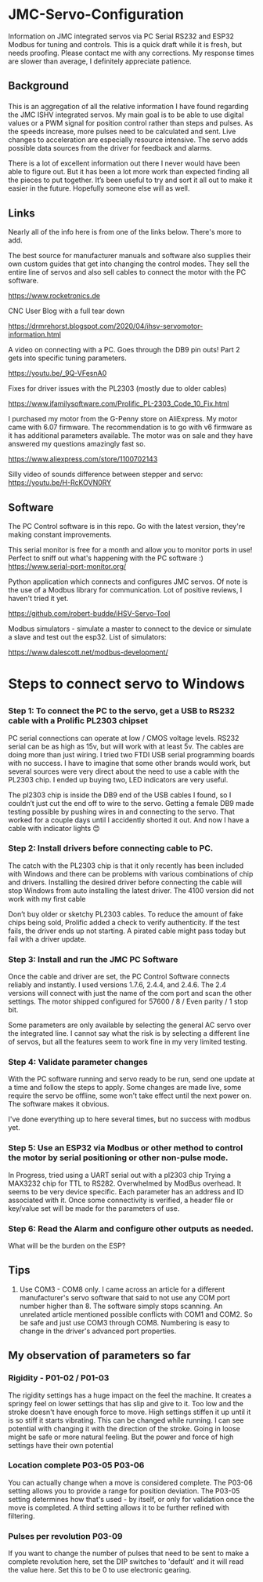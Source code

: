 
# JMC-Servo-Configuration
Information on JMC integrated servos via PC Serial RS232 and ESP32 Modbus for tuning and controls. This is a quick draft while it is fresh, but needs proofing. Please contact me with any corrections. My response times are slower than average, I definitely appreciate patience. 

## Background <p>
This is an aggregation of all the relative information I have found regarding the JMC ISHV integrated servos. My main goal is to be able to use digital values or a PWM signal for position control rather than steps and pulses. As the speeds increase, more pulses need to be calculated and sent. Live changes to acceleration are especially resource intensive. The servo adds possible data sources from the driver for feedback and alarms. 

There is a lot of excellent information out there I never would have been able to figure out. But it has been a lot more work than expected finding all the pieces to put together. It’s been useful to try and sort it all out to make it easier in the future. Hopefully someone else will as well. 

## Links

Nearly all of the info here is from one of the links below. There's more to add.

The best source for manufacturer manuals and software also supplies their own custom guides that get into changing the control modes. They sell the entire line of servos and also sell cables to connect the motor with the PC software.<p>
https://www.rocketronics.de

CNC User Blog with a full tear down<p>
https://drmrehorst.blogspot.com/2020/04/ihsv-servomotor-information.html

A video on connecting with a PC. Goes through the DB9 pin outs! Part 2 gets into specific tuning parameters.<p>
https://youtu.be/_9Q-VFesnA0

Fixes for driver issues with the PL2303 (mostly due to older cables) <p>
https://www.ifamilysoftware.com/Prolific_PL-2303_Code_10_Fix.html

I purchased my motor from the G-Penny store on AliExpress. My motor came with 6.07 firmware. The recommendation is to go with v6 firmware as it has additional parameters available. The motor was on sale and they have answered my questions amazingly fast so.<p>
https://www.aliexpress.com/store/1100702143

Silly video of sounds difference between stepper and servo:
https://youtu.be/H-RcKOVN0RY


## Software

The PC Control software is in this repo.  Go with the latest version, they're making constant improvements. 

This serial monitor is free for a month and allow you to monitor ports in use! Perfect to sniff out what's happening with the PC software :)
https://www.serial-port-monitor.org/

Python application which connects and configures JMC servos. Of note is the use of a Modbus library for communication. Lot of positive reviews, I haven't tried it yet.<p>
https://github.com/robert-budde/iHSV-Servo-Tool <p>

Modbus simulators - simulate a master to connect to the device or simulate a slave and test out the esp32. List of simulators: <p>
https://www.dalescott.net/modbus-development/


# Steps to connect servo to Windows <p>

### Step 1: To connect the PC to the servo, get a USB to RS232 cable with a Prolific PL2303 chipset <p>

PC serial connections can operate at low / CMOS voltage levels. RS232 serial can be as high as 15v, but will work with at least 5v. The cables are doing more than just wiring. I tried two FTDI USB serial programming boards with no success. I have to imagine that some other brands would work, but several sources were very direct about the need to use a cable with the PL2303 chip. I ended up buying two, LED indicators are very useful.  <p>

The pl2303 chip is inside the DB9 end of the USB cables I found, so I couldn’t just cut the end off to wire to the servo. Getting a female DB9 made testing possible by pushing wires in and connecting to the servo. That worked for a couple days until I accidently shorted it out. And now I have a cable with indicator lights 😊


### Step 2: Install drivers before connecting cable to PC. <p>

The catch with the PL2303 chip is that it only recently has been included with Windows and there can be problems with various combinations of chip and drivers. Installing the desired driver before connecting the cable will stop Windows from auto installing the latest driver. The 4100 version did not work with my first cable 

Don’t buy older or sketchy PL2303 cables. To reduce the amount of fake chips being sold, Prolific added a check to verify authenticity. If the test fails, the driver ends up not starting. A pirated cable might pass today but fail with a driver update. 


### Step 3: Install and run the JMC PC Software

Once the cable and driver are set, the PC Control Software connects reliably and instantly. I used versions 1.7.6, 2.4.4, and 2.4.6.  The 2.4 versions will connect with just the name of the com port and scan the other settings. The motor shipped configured for 57600 / 8 / Even parity / 1 stop bit.

Some parameters are only available by selecting the general AC servo over the integrated line. I cannot say what the risk is by selecting a different line of servos, but all the features seem to work fine in my very limited testing.

### Step 4: Validate parameter changes

With the PC software running and servo ready to be run,  send one update at a time and follow the steps to apply. Some changes are made live, some require the servo be offline, some won't take effect until the next power on. The software makes it obvious.

I've done everything up to here several times, but no success with modbus yet. 

### Step 5: Use an ESP32 via Modbus or other method to control the motor by serial positioning or other non-pulse mode.
In Progress, 
tried using a UART serial out with a pl2303 chip 
Trying a MAX3232 chip for TTL to RS282. 
Overwhelmed by ModBus overhead. It seems to be very device specific. Each parameter has an address and ID associated with it. Once some connectivity is verified, a header file or key/value set will be made for the parameters of use. 


### Step 6: Read the Alarm and configure other outputs as needed. 
What will be the burden on the ESP?

## Tips
1. Use COM3 - COM8 only. I came across an article for a different manufacturer's servo software that said to not use any COM port number higher than 8. The software simply stops scanning. An unrelated article mentioned possible conflicts with COM1 and COM2.  So be safe and just use COM3 through COM8. Numbering is easy to change in the driver's advanced port properties.
<P>
 
</P>

## My observation of parameters so far

### Rigidity - P01-02 / P01-03
The rigidity settings has a huge impact on the feel the machine. It creates a springy feel on lower settings that has slip and give to it. Too low and the stroke doesn't have enough force to move. High settings stiffen it up until it is so stiff it starts vibrating. This can be changed while running. I can see potential with changing it with the direction of the stroke. Going in loose might be safe or more natural feeling. But the power and force of high settings have their own potential

### Location complete P03-05 P03-06
You can actually change when a move is considered complete. The P03-06 setting allows you to provide a range for position deviation. The P03-05 setting determines how that's used - by itself, or only for validation once the move is completed. A third setting allows it to be further refined with filtering. 

### Pulses per revolution P03-09
If you want to change the number of pulses that need to be sent to make a complete revolution here, set the DIP switches to 'default' and it will read the value here. Set this to be 0 to use electronic gearing.
